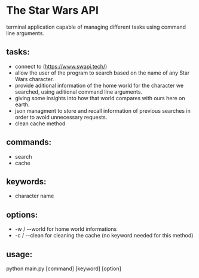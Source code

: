 # The Star Wars API

terminal application capable of managing different tasks using command line arguments.

## tasks:
- connect to (https://www.swapi.tech/)
- allow the user of the program to search based on the name of any Star Wars character.
- provide aditional information of the home world for the character we searched, using aditional command line arguments.
- giving some insights into how that world compares with ours here on earth.
- json managment to store and recall information of previous searches in order to avoid unnecessary requests.
- clean cache method

## commands:
- search
- cache

## keywords:
 - character name

## options:
- -w / --world for home world informations
- -c / --clean for cleaning the cache (no keyword needed for this method)

## usage:
python main.py [command] [keyword] [option]
